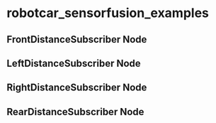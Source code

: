 # robotcar_sensorfusion_examples

## FrontDistanceSubscriber Node

## LeftDistanceSubscriber Node

## RightDistanceSubscriber Node

## RearDistanceSubscriber Node
